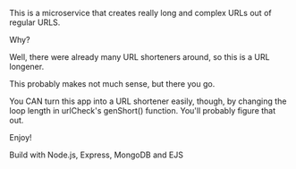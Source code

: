This is a microservice that creates really long and complex URLs out of regular URLS.

Why?

Well, there were already many URL shorteners around, so this is a URL longener.

This probably makes not much sense, but there you go. 

You CAN turn this app into a URL shortener easily, though, by changing the loop length
in urlCheck's genShort() function. You'll probably figure that out. 

Enjoy!

Build with Node.js, Express, MongoDB and EJS